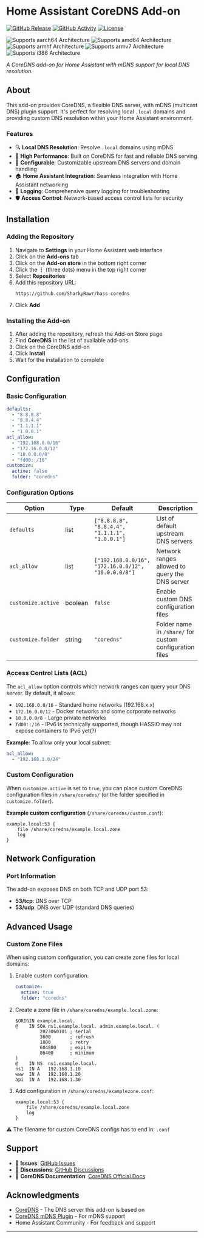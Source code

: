 # Home Assistant CoreDNS Add-on

[![GitHub Release][releases-shield]][releases]
[![GitHub Activity][commits-shield]][commits]
[![License][license-shield]](LICENSE)

![Supports aarch64 Architecture][aarch64-shield]
![Supports amd64 Architecture][amd64-shield]
![Supports armhf Architecture][armhf-shield]
![Supports armv7 Architecture][armv7-shield]
![Supports i386 Architecture][i386-shield]

_A CoreDNS add-on for Home Assistant with mDNS support for local DNS resolution._

## About

This add-on provides CoreDNS, a flexible DNS server, with mDNS (multicast DNS) plugin support. It's perfect for resolving local `.local` domains and providing custom DNS resolution within your Home Assistant environment.

### Features

- 🔍 **Local DNS Resolution**: Resolve `.local` domains using mDNS
- 🚀 **High Performance**: Built on CoreDNS for fast and reliable DNS serving
- 🔧 **Configurable**: Customizable upstream DNS servers and domain handling
- 🏠 **Home Assistant Integration**: Seamless integration with Home Assistant networking
- 📝 **Logging**: Comprehensive query logging for troubleshooting
- 🛡️ **Access Control**: Network-based access control lists for security

## Installation

### Adding the Repository

1. Navigate to **Settings** in your Home Assistant web interface
2. Click on the **Add-ons** tab
3. Click on the **Add-on store** in the bottom right corner
4. Click the **⋮** (three dots) menu in the top right corner
5. Select **Repositories**
6. Add this repository URL:
   ```
   https://github.com/SharkyRawr/hass-coredns
   ```
7. Click **Add**

### Installing the Add-on

1. After adding the repository, refresh the Add-on Store page
2. Find **CoreDNS** in the list of available add-ons
3. Click on the CoreDNS add-on
4. Click **Install**
5. Wait for the installation to complete

## Configuration

### Basic Configuration

```yaml
defaults:
  - "8.8.8.8"
  - "8.8.4.4"
  - "1.1.1.1"
  - "1.0.0.1"
acl_allow:
  - "192.168.0.0/16"
  - "172.16.0.0/12"
  - "10.0.0.0/8"
  - "fd00::/16"
customize:
  active: false
  folder: "coredns"
```

### Configuration Options

| Option | Type | Default | Description |
|--------|------|---------|-------------|
| `defaults` | list | `["8.8.8.8", "8.8.4.4", "1.1.1.1", "1.0.0.1"]` | List of default upstream DNS servers |
| `acl_allow` | list | `["192.168.0.0/16", "172.16.0.0/12", "10.0.0.0/8"]` | Network ranges allowed to query the DNS server |
| `customize.active` | boolean | `false` | Enable custom DNS configuration files |
| `customize.folder` | string | `"coredns"` | Folder name in `/share/` for custom configuration files |

### Access Control Lists (ACL)

The `acl_allow` option controls which network ranges can query your DNS server. By default, it allows:

- `192.168.0.0/16` - Standard home networks (192.168.x.x)
- `172.16.0.0/12` - Docker networks and some corporate networks
- `10.0.0.0/8` - Large private networks
- `fd00::/16` - IPv6 is technically supported, though HASSIO may not expose containers to IPv6 yet(?)

**Example**: To allow only your local subnet:
```yaml
acl_allow:
  - "192.168.1.0/24"
```

### Custom Configuration

When `customize.active` is set to `true`, you can place custom CoreDNS configuration files in `/share/coredns/` (or the folder specified in `customize.folder`).

**Example custom configuration** (`/share/coredns/custom.conf`):
```
example.local:53 {
    file /share/coredns/example.local.zone
    log
}
```

## Network Configuration

### Port Information

The add-on exposes DNS on both TCP and UDP port 53:
- **53/tcp**: DNS over TCP
- **53/udp**: DNS over UDP (standard DNS queries)

## Advanced Usage

### Custom Zone Files

When using custom configuration, you can create zone files for local domains:

1. Enable custom configuration:
   ```yaml
   customize:
     active: true
     folder: "coredns"
   ```

2. Create a zone file in `/share/coredns/example.local.zone`:
   ```
   $ORIGIN example.local.
   @    IN SOA ns1.example.local. admin.example.local. (
            2023060101 ; serial
            3600       ; refresh
            1800       ; retry
            604800     ; expire
            86400      ; minimum
   )
   @    IN NS  ns1.example.local.
   ns1  IN A   192.168.1.10
   www  IN A   192.168.1.20
   api  IN A   192.168.1.30
   ```

3. Add configuration in `/share/coredns/examplezone.conf`:
   ```
   example.local:53 {
       file /share/coredns/example.local.zone
       log
   }
   ```

⚠️ The filename for custom CoreDNS configs has to end in: `.conf`

## Support

- 🐛 **Issues**: [GitHub Issues](https://github.com/SharkyRawr/hass-coredns/issues)
- 💬 **Discussions**: [GitHub Discussions](https://github.com/SharkyRawr/hass-coredns/discussions)
- 📖 **CoreDNS Documentation**: [CoreDNS Official Docs](https://coredns.io/)


## Acknowledgments

- [CoreDNS](https://coredns.io/) - The DNS server this add-on is based on
- [CoreDNS mDNS Plugin](https://github.com/openshift/coredns-mdns) - For mDNS support
- Home Assistant Community - For feedback and support

---

[aarch64-shield]: https://img.shields.io/badge/aarch64-yes-green.svg
[amd64-shield]: https://img.shields.io/badge/amd64-yes-green.svg
[armhf-shield]: https://img.shields.io/badge/armhf-yes-green.svg
[armv7-shield]: https://img.shields.io/badge/armv7-yes-green.svg
[i386-shield]: https://img.shields.io/badge/i386-yes-green.svg
[commits-shield]: https://img.shields.io/github/commit-activity/y/SharkyRawr/hass-coredns.svg
[commits]: https://github.com/SharkyRawr/hass-coredns/commits/main
[license-shield]: https://img.shields.io/github/license/SharkyRawr/hass-coredns.svg
[releases-shield]: https://img.shields.io/github/release/SharkyRawr/hass-coredns.svg
[releases]: https://github.com/SharkyRawr/hass-coredns/releases